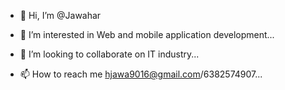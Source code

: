 - 👋 Hi, I’m @Jawahar
- 👀 I’m interested in Web and mobile application development...

- 💞️ I’m looking to collaborate on IT industry...
- 📫 How to reach me hjawa9016@gmail.com/6382574907...

<!---
Jawahar1400/Jawahar1400 is a ✨ special ✨ repository because its `README.md` (this file) appears on your GitHub profile.
You can click the Preview link to take a look at your changes.
--->
